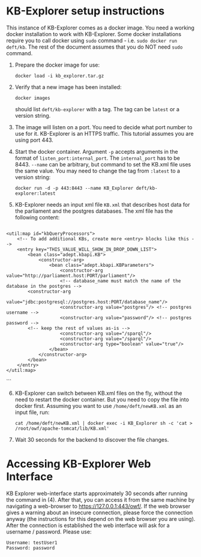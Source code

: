 # KB-Explorer setup instructions

This instance of KB-Explorer comes as a docker image. You need a working docker installation to work with KB-Explorer. Some docker installations require you to call docker using `sudo` command - i.e. `sudo docker run deft/kb`. The rest of the document assumes that you do NOT need `sudo` command.

1. Prepare the docker image for use:

    ```
    docker load -i kb_explorer.tar.gz
    ```

2. Verify that a new image has been installed:

    ```
    docker images
    ```

    should list `deft/kb-explorer` with a tag. The tag can be `latest` or a version string.

3. The image will listen on a port. You need to decide what port number to use for it. KB-Explorer is an HTTPS traffic. This tutorial assumes you are using port 443.

4. Start the docker container. Argument `-p` accepts arguments in the format of `listen_port:internal_port`. The `internal_port` has to be 8443. `--name` can be arbitrary, but command to set the KB.xml file uses the same value. You may need to change the tag from `:latest` to a version string:

    ```
    docker run -d -p 443:8443 --name KB_Explorer deft/kb-explorer:latest
    ```

5. KB-Explorer needs an input xml file `KB.xml` that describes host data for the parliament and the postgres databases. The xml file has the following content:

    ```
<?xml version="1.0" encoding="UTF-8"?>
<beans xmlns="http://www.springframework.org/schema/beans"
    xmlns:xsi="http://www.w3.org/2001/XMLSchema-instance"
    xmlns:util="http://www.springframework.org/schema/util"
    xsi:schemaLocation="http://www.springframework.org/schema/beans http://www.springframework.org/schema/beans/spring-beans.xsd
    http://www.springframework.org/schema/util http://www.springframework.org/schema/util/spring-util.xsd">

    <util:map id="kbQueryProcessors">
        <!-- To add additional KBs, create more <entry> blocks like this -->
        <entry key="THIS_VALUE_WILL_SHOW_IN_DROP_DOWN_LIST">
            <bean class="adept.kbapi.KB">
                <constructor-arg>
                    <bean class="adept.kbapi.KBParameters">
                        <constructor-arg value="http://parliament.host:PORT/parliament"/>
                        <!-- database_name must match the name of the database in the postgres -->
			<constructor-arg
                            value="jdbc:postgresql://postgres.host:PORT/database_name"/>
                        <constructor-arg value="postgres"/> <!-- postgres username -->
                        <constructor-arg value="password"/> <!-- postgres password -->
			<!-- keep the rest of values as-is -->
                        <constructor-arg value="/sparql"/>
                        <constructor-arg value="/sparql"/>
                        <constructor-arg type="boolean" value="true"/>
                    </bean>
                </constructor-arg>
            </bean>
        </entry>
    </util:map>
</beans>
    ```



6. KB-Explorer can switch between KB.xml files on the fly, without the need to restart the docker container. But you need to copy the file into docker first. Assuming you want to use `/home/deft/newKB.xml` as an input file, run:

    ```
    cat /home/deft/newKB.xml | docker exec -i KB_Explorer sh -c 'cat > /root/owf/apache-tomcat/lib/KB.xml'
    ```

7. Wait 30 seconds for the backend to discover the file changes.

# Accessing KB-Explorer Web Interface

KB Explorer web-interface starts approximately 30 seconds after running the command in (4). After that, you can access it from the same machine by navigating a web-browser to https://127.0.0.1:443/owf/. If the web browser gives a warning about an insecure connection, please force the connection anyway (the instructions for this depend on the web browser you are using). After the connection is established the web interface will ask for a username / password. Please use:

```
Username: testUser1
Password: password
```
